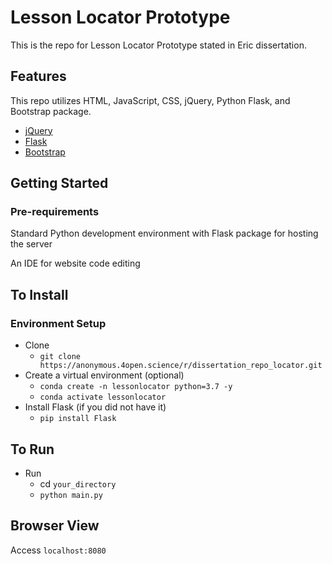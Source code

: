# Lesson Locator Prototype

This is the repo for Lesson Locator Prototype stated in Eric dissertation.

## Features

This repo utilizes HTML, JavaScript, CSS, jQuery, Python Flask, and Bootstrap package.

-   [jQuery](https://jquery.com/)
-   [Flask](https://flask.palletsprojects.com/en/3.0.x/)
-   [Bootstrap](https://getbootstrap.com/)

## Getting Started

### Pre-requirements

Standard Python development environment with Flask package for hosting the server

An IDE for website code editing

## To Install

### Environment Setup

-   Clone
    -   `git clone https://anonymous.4open.science/r/dissertation_repo_locator.git`
-   Create a virtual environment (optional)
    -   `conda create -n lessonlocator python=3.7 -y`
    -   `conda activate lessonlocator`
-   Install Flask (if you did not have it)
    -   `pip install Flask`

## To Run

-   Run
    -   cd `your_directory`
    -   `python main.py`

## Browser View

Access `localhost:8080`
